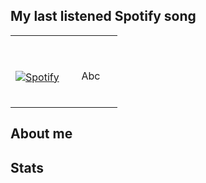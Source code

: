 ## My last listened Spotify song

<table width="100%"> 
  <tr>
  <td width="50%">
      
&nbsp; <br> [![Spotify](http://127.0.0.1:5000)](https://open.spotify.com/user/31qxaadom6ohwugejzlrr4kqrjhm)

  </td>
  <td width="50%">

<br><p align="center">Abc<br><br>

</p>
  </td>
  </table>

## About me

## Stats



<!--
**SageSphinx63920/SageSphinx63920** is a ✨ _special_ ✨ repository because its `README.md` (this file) appears on your GitHub profile.

Here are some ideas to get you started:

- 🔭 I’m currently working on ...
- 🌱 I’m currently learning ...
- 👯 I’m looking to collaborate on ...
- 🤔 I’m looking for help with ...
- 💬 Ask me about ...
- 📫 How to reach me: ...
- 😄 Pronouns: ...
- ⚡ Fun fact: ...
-->
